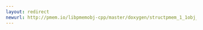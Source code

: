 ```yaml
---
layout: redirect
newurl: http://pmem.io/libpmemobj-cpp/master/doxygen/structpmem_1_1obj_1_1allocator_1_1rebind.html
---
```

